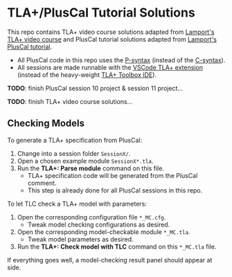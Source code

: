 # TLA+/PlusCal Tutorial Solutions

This repo contains TLA+ video course solutions adapted from [Lamport's TLA+ video course](https://lamport.azurewebsites.net/video/videos.html) and PlusCal tutorial solutions adapted from [Lamport's PlusCal tutorial](https://lamport.azurewebsites.net/tla/tutorial/contents.html).

* All PlusCal code in this repo uses the [P-syntax](https://lamport.azurewebsites.net/tla/p-manual.pdf) (instead of the [C-syntax](https://lamport.azurewebsites.net/tla/c-manual.pdf)).
* All sessions are made runnable with the [VSCode TLA+ extension](https://github.com/tlaplus/vscode-tlaplus) (instead of the heavy-weight [TLA+ Toolbox IDE](https://lamport.azurewebsites.net/tla/toolbox.html)).

**TODO**: finish PlusCal session 10 project & session 11 project...

**TODO**: finish TLA+ video course solutions...

## Checking Models

To generate a TLA+ specification from PlusCal:

1. Change into a session folder `SessionX/`.
2. Open a chosen example module `SessionX*.tla`.
3. Run the **TLA+: Parse module** command on this file.
    * TLA+ specification code will be generated from the PlusCal comment.
    * This step is already done for all PlusCal sessions in this repo.

To let TLC check a TLA+ model with parameters:

1. Open the corresponding configuration file `*_MC.cfg`.
    * Tweak model checking configurations as desired.
2. Open the corresponding model-checkable module `*_MC.tla`.
    * Tweak model parameters as desired.
3. Run the **TLA+: Check model with TLC** command on this `*_MC.tla` file.

If everything goes well, a model-checking result panel should appear at side.
